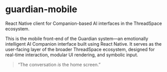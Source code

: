 # guardian-mobile
 React Native client for Companion-based AI interfaces in the ThreadSpace ecosystem.
 
This is the mobile front-end of the Guardian system—an emotionally intelligent AI Companion interface built using React Native. It serves as the user-facing layer of the broader ThreadSpace ecosystem, designed for real-time interaction, modular UI rendering, and symbolic input.

> “The conversation *is* the home screen.”  

